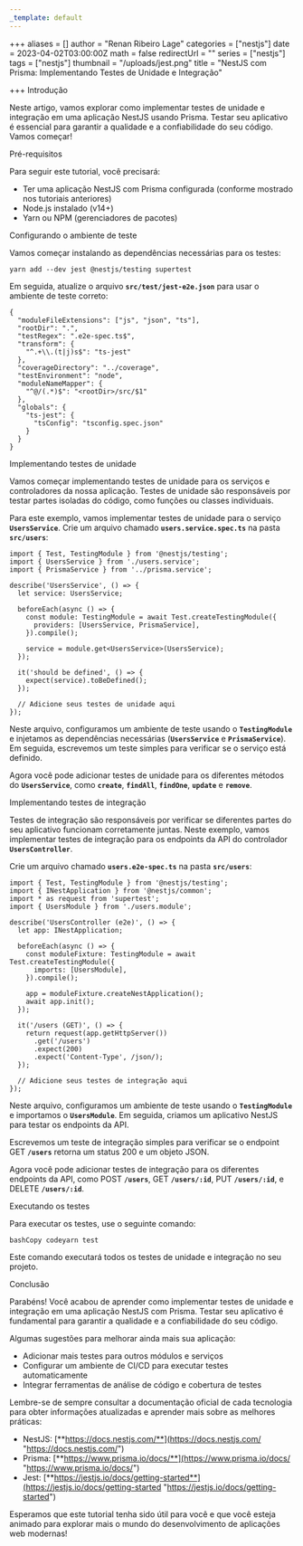 ```yaml
---
_template: default
---
```


+++
aliases = []
author = "Renan Ribeiro Lage"
categories = ["nestjs"]
date = 2023-04-02T03:00:00Z
math = false
redirectUrl = ""
series = ["nestjs"]
tags = ["nestjs"]
thumbnail = "/uploads/jest.png"
title = "NestJS com Prisma: Implementando Testes de Unidade e Integração"

+++
Introdução

Neste artigo, vamos explorar como implementar testes de unidade e integração em uma aplicação NestJS usando Prisma. Testar seu aplicativo é essencial para garantir a qualidade e a confiabilidade do seu código. Vamos começar!

Pré-requisitos

Para seguir este tutorial, você precisará:

* Ter uma aplicação NestJS com Prisma configurada (conforme mostrado nos tutoriais anteriores)
* Node.js instalado (v14+)
* Yarn ou NPM (gerenciadores de pacotes)

Configurando o ambiente de teste

Vamos começar instalando as dependências necessárias para os testes:

    yarn add --dev jest @nestjs/testing supertest

Em seguida, atualize o arquivo **`src/test/jest-e2e.json`** para usar o ambiente de teste correto:

    {
      "moduleFileExtensions": ["js", "json", "ts"],
      "rootDir": ".",
      "testRegex": ".e2e-spec.ts$",
      "transform": {
        "^.+\\.(t|j)s$": "ts-jest"
      },
      "coverageDirectory": "../coverage",
      "testEnvironment": "node",
      "moduleNameMapper": {
        "^@/(.*)$": "<rootDir>/src/$1"
      },
      "globals": {
        "ts-jest": {
          "tsConfig": "tsconfig.spec.json"
        }
      }
    }
    

Implementando testes de unidade

Vamos começar implementando testes de unidade para os serviços e controladores da nossa aplicação. Testes de unidade são responsáveis por testar partes isoladas do código, como funções ou classes individuais.

Para este exemplo, vamos implementar testes de unidade para o serviço **`UsersService`**. Crie um arquivo chamado **`users.service.spec.ts`** na pasta **`src/users`**:

    import { Test, TestingModule } from '@nestjs/testing';
    import { UsersService } from './users.service';
    import { PrismaService } from '../prisma.service';
    
    describe('UsersService', () => {
      let service: UsersService;
    
      beforeEach(async () => {
        const module: TestingModule = await Test.createTestingModule({
          providers: [UsersService, PrismaService],
        }).compile();
    
        service = module.get<UsersService>(UsersService);
      });
    
      it('should be defined', () => {
        expect(service).toBeDefined();
      });
    
      // Adicione seus testes de unidade aqui
    });
    

Neste arquivo, configuramos um ambiente de teste usando o **`TestingModule`** e injetamos as dependências necessárias (**`UsersService`** e **`PrismaService`**). Em seguida, escrevemos um teste simples para verificar se o serviço está definido.

Agora você pode adicionar testes de unidade para os diferentes métodos do **`UsersService`**, como **`create`**, **`findAll`**, **`findOne`**, **`update`** e **`remove`**.

Implementando testes de integração

Testes de integração são responsáveis por verificar se diferentes partes do seu aplicativo funcionam corretamente juntas. Neste exemplo, vamos implementar testes de integração para os endpoints da API do controlador **`UsersController`**.

Crie um arquivo chamado **`users.e2e-spec.ts`** na pasta **`src/users`**:

    import { Test, TestingModule } from '@nestjs/testing';
    import { INestApplication } from '@nestjs/common';
    import * as request from 'supertest';
    import { UsersModule } from './users.module';
    
    describe('UsersController (e2e)', () => {
      let app: INestApplication;
    
      beforeEach(async () => {
        const moduleFixture: TestingModule = await Test.createTestingModule({
          imports: [UsersModule],
        }).compile();
    
        app = moduleFixture.createNestApplication();
        await app.init();
      });
    
      it('/users (GET)', () => {
        return request(app.getHttpServer())
          .get('/users')
          .expect(200)
          .expect('Content-Type', /json/);
      });
    
      // Adicione seus testes de integração aqui
    });
    
    

Neste arquivo, configuramos um ambiente de teste usando o **`TestingModule`** e importamos o **`UsersModule`**. Em seguida, criamos um aplicativo NestJS para testar os endpoints da API.

Escrevemos um teste de integração simples para verificar se o endpoint GET **`/users`** retorna um status 200 e um objeto JSON.

Agora você pode adicionar testes de integração para os diferentes endpoints da API, como POST **`/users`**, GET **`/users/:id`**, PUT **`/users/:id`**, e DELETE **`/users/:id`**.

Executando os testes

Para executar os testes, use o seguinte comando:

    bashCopy codeyarn test
    

Este comando executará todos os testes de unidade e integração no seu projeto.

Conclusão

Parabéns! Você acabou de aprender como implementar testes de unidade e integração em uma aplicação NestJS com Prisma. Testar seu aplicativo é fundamental para garantir a qualidade e a confiabilidade do seu código.

Algumas sugestões para melhorar ainda mais sua aplicação:

* Adicionar mais testes para outros módulos e serviços
* Configurar um ambiente de CI/CD para executar testes automaticamente
* Integrar ferramentas de análise de código e cobertura de testes

Lembre-se de sempre consultar a documentação oficial de cada tecnologia para obter informações atualizadas e aprender mais sobre as melhores práticas:

* NestJS: [**https://docs.nestjs.com/**](https://docs.nestjs.com/ "https://docs.nestjs.com/")
* Prisma: [**https://www.prisma.io/docs/**](https://www.prisma.io/docs/ "https://www.prisma.io/docs/")
* Jest: [**https://jestjs.io/docs/getting-started**](https://jestjs.io/docs/getting-started "https://jestjs.io/docs/getting-started")

Esperamos que este tutorial tenha sido útil para você e que você esteja animado para explorar mais o mundo do desenvolvimento de aplicações web modernas!
